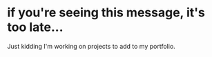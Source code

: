 # if you're seeing this message, it's too late...

Just kidding I'm working on projects to add to my portfolio.
